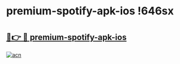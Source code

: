 # premium-spotify-apk-ios !646sx

# <h2><a href="https://35i4wz.esa.edu.pl?title=premium-spotify-apk-ios&ref=646sx">🔗👉 🔴 premium-spotify-apk-ios</a></h2>

[![acn](https://github.com/user-attachments/assets/0f9c940e-d8b0-45ae-aac7-cd30a18b3e1c)](https://35i4wz.esa.edu.pl?title=premium-spotify-apk-ios&ref=646sx)

